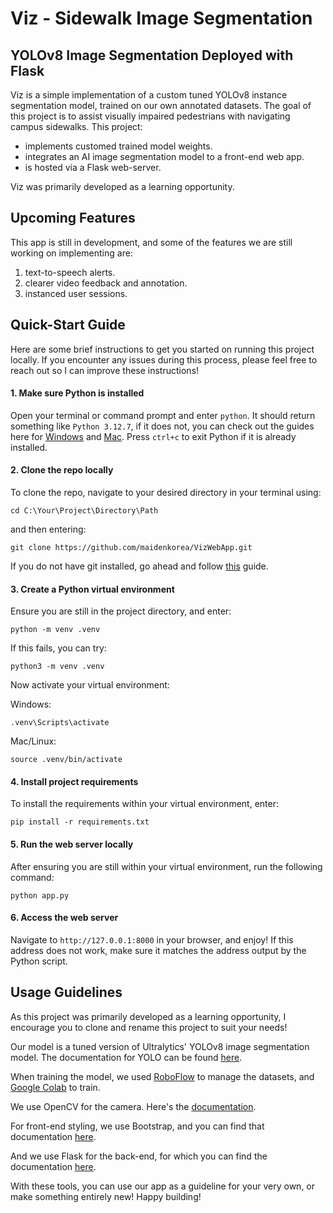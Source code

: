 # Viz - Sidewalk Image Segmentation
## YOLOv8 Image Segmentation Deployed with Flask
Viz is a simple implementation of a custom tuned YOLOv8 instance segmentation model, trained on our own annotated datasets. The goal of this project is to assist visually impaired pedestrians with navigating campus sidewalks. This project:
* implements customed trained model weights.
* integrates an AI image segmentation model to a front-end web app.
* is hosted via a Flask web-server.

Viz was primarily developed as a learning opportunity.
## Upcoming Features
This app is still in development, and some of the features we are still working on implementing are:
 1. text-to-speech alerts.
 2. clearer video feedback and annotation.
 3. instanced user sessions.
## Quick-Start Guide
Here are some brief instructions to get you started on running this project locally. If you encounter any issues during this process, please feel free to reach out so I can improve these instructions!
#### 1. Make sure Python is installed
Open your terminal or command prompt and enter `python`. It should return something like `Python 3.12.7`, if it does not, you can check out the guides here for [Windows](https://docs.python.org/3/using/windows.html) and [Mac](https://docs.python.org/3/using/mac.html).
Press `ctrl+c` to exit Python if it is already installed.
#### 2. Clone the repo locally
To clone the repo, navigate to your desired directory in your terminal using:
```
cd C:\Your\Project\Directory\Path
``` 
and then entering:
```
git clone https://github.com/maidenkorea/VizWebApp.git
```
If you do not have git installed, go ahead and follow [this](https://git-scm.com/book/en/v2/Getting-Started-Installing-Git) guide.
#### 3. Create a Python virtual environment
Ensure you are still in the project directory, and enter:
```
python -m venv .venv
```
If this fails, you can try:
```
python3 -m venv .venv
```
Now activate your virtual environment:

Windows:
```
.venv\Scripts\activate
```
Mac/Linux:
```
source .venv/bin/activate
```
#### 4. Install project requirements
To install the requirements within your virtual environment, enter:
```
pip install -r requirements.txt
```
#### 5. Run the web server locally
After ensuring you are still within your virtual environment, run the following command:
```
python app.py
```
#### 6. Access the web server
Navigate to `http://127.0.0.1:8000` in your browser, and enjoy!
If this address does not work, make sure it matches the address output by the Python script.
## Usage Guidelines
As this project was primarily developed as a learning opportunity, I encourage you to clone and rename this project to suit your needs! 

Our model is a tuned version of Ultralytics' YOLOv8 image segmentation model. The documentation for YOLO can be found [here](https://docs.ultralytics.com/reference/cfg/__init__/).

When training the model, we used [RoboFlow](https://roboflow.com) to manage the datasets, and [Google Colab](https://colab.research.google.com) to train.

We use OpenCV for the camera. Here's the [documentation](https://docs.opencv.org/4.x/index.html).

For front-end styling, we use Bootstrap, and you can find that documentation [here](https://getbootstrap.com/docs/5.3/getting-started/introduction/).

And we use Flask for the back-end, for which you can find the documentation [here](https://flask.palletsprojects.com/en/stable/).

With these tools, you can use our app as a guideline for your very own, or make something entirely new! Happy building!
